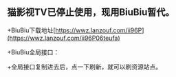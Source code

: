## 猫影视TV已停止使用，现用BiuBiu暂代。

+BiuBiu下载地址[https://wwz.lanzouf.com/ii96P](https://wwz.lanzouf.com/ii96P06teufa)
 
 +BiuBiu全局接口： 
 
 +全局接口复制进去后，点一下刷新，就可以刷资源站点。
